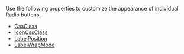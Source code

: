 Use the following properties to customize the appearance of individual Radio buttons. 

* [CssClass](https://docs.devexpress.com/Blazor/DevExpress.Blazor.DxRadio-1.CssClass)
* [IconCssClass](https://docs.devexpress.com/Blazor/DevExpress.Blazor.DxRadio-1.IconCssClass)
* [LabelPosition](https://docs.devexpress.com/Blazor/DevExpress.Blazor.DxRadio-1.LabelPosition)
* [LabelWrapMode](https://docs.devexpress.com/Blazor/DevExpress.Blazor.DxRadio-1.LabelWrapMode)